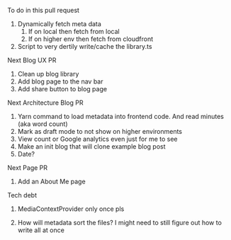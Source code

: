 To do in this pull request

1. Dynamically fetch meta data
   1. If on local then fetch from local
   1. If on higher env then fetch from cloudfront
1. Script to very dertily write/cache the library.ts

Next Blog UX PR

1. Clean up blog library
1. Add blog page to the nav bar
1. Add share button to blog page

Next Architecture Blog PR

1. Yarn command to load metadata into frontend code. And read minutes (aka word count)
1. Mark as draft mode to not show on higher environments
1. View count or Google analytics even just for me to see
1. Make an init blog that will clone example blog post
1. Date?

Next Page PR

1. Add an About Me page

Tech debt

1. MediaContextProvider only once pls

1. How will metadata sort the files? I might need to still figure out how to write all at once
